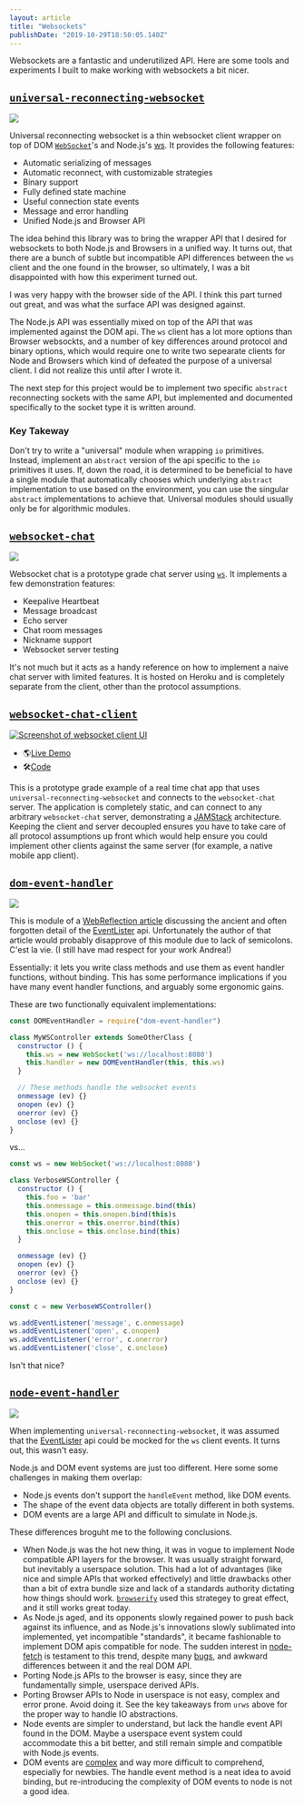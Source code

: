 ```yaml
---
layout: article
title: "Websockets"
publishDate: "2019-10-29T18:50:05.140Z"
---
```


Websockets are a fantastic and underutilized API.  Here are some tools and experiments I built to make working with websockets a bit nicer.

## [`universal-reconnecting-websocket`](https://github.com/bcomnes/universal-reconnecting-websocket)

[![](urws.png)](https://github.com/bcomnes/universal-reconnecting-websocket/)

Universal reconnecting websocket is a thin websocket client wrapper on top of DOM [`WebSocket`](https://developer.mozilla.org/en-US/docs/Web/API/WebSocket)'s and Node.js's [ws](https://github.com/websockets/ws).  It provides the following features:

- Automatic serializing of messages
- Automatic reconnect, with customizable strategies
- Binary support
- Fully defined state machine
- Useful connection state events
- Message and error handling
- Unified Node.js and Browser API

The idea behind this library was to bring the wrapper API that I desired for websockets to both Node.js and Browsers in a unified way.  It turns out, that there are a bunch of subtle but incompatible API differences between the `ws` client and the one found in the browser, so ultimately, I was a bit disappointed with how this experiment turned out.

I was very happy with the browser side of the API.  I think this part turned out great, and was what the surface API was designed against.

The Node.js API was essentially mixed on top of the API that was implemented against the DOM api.  The `ws` client has a lot more options than Browser websockts, and a number of key differences around protocol and binary options, which would require one to write two sepearate clients for Node and Browsers which kind of defeated the purpose of a universal client.  I did not realize this until after I wrote it.

The next step for this project would be to implement two specific `abstract` reconnecting sockets with the same API, but implemented and documented specifically to the socket type it is written around.

### Key Takeway

Don't try to write a "universal" module when wrapping `io` primitives.  Instead, implement an `abstract` version of the api specific to the `io` primitives it uses.  If, down the road, it is determined to be beneficial to have a single module that automatically chooses which underlying `abstract` implementation to use based on the environment, you can use the singular `abstract` implementations to achieve that.  Universal modules should usually only be for algorithmic modules.

## [`websocket-chat`](https://github.com/bcomnes/websocket-chat)

[![](./websocket-chat.png)](https://github.com/bcomnes/websocket-chat)

Websocket chat is a prototype grade chat server using [`ws`](https://github.com/websockets/ws).  It implements a few demonstration features:

- Keepalive Heartbeat
- Message broadcast
- Echo server
- Chat room messages
- Nickname support
- Websocket server testing

It's not much but it acts as a handy reference on how to implement a naive chat server with limited features.  It is hosted on Heroku and is completely separate from the client, other than the protocol assumptions.

## [`websocket-chat-client`](https://github.com/bcomnes/websocket-chat-client)

[![Screenshot of websocket client UI](./websocket-chat-client.jpg)](https://websocket-chat-client.netlify.com)

- 🌎[Live Demo](https://websocket-chat-client.netlify.com)
- 🛠[Code](https://github.com/bcomnes/websocket-chat-client)

This is a prototype grade example of a real time chat app that uses `universal-reconnecting-websocket` and connects to the `websocket-chat` server.  The application is completely static, and can connect to any arbitrary `websocket-chat` server, demonstrating a [JAMStack](https://jamstack.org) architecture.  Keeping the client and server decoupled ensures you have to take care of all protocol assumptions up front which would help ensure you could implement other clients against the same server (for example, a native mobile app client).

## [`dom-event-handler`](https://github.com/bcomnes/dom-event-handler)

[![](./dom-event-handler.png)](https://github.com/bcomnes/dom-event-handler)

This is module of a [WebReflection article](https://webreflection.medium.com/dom-handleevent-a-cross-platform-standard-since-year-2000-5bf17287fd38) discussing the ancient and often forgotten detail of the [EventLister](https://developer.mozilla.org/en-US/docs/Web/API/EventTarget/addEventListener) api.  Unfortunately the author of that article would probably disapprove of this module due to lack of semicolons.  C'est la vie.  (I still have mad respect for your work Andrea!)

Essentially: it lets you write class methods and use them as event handler functions, without binding.  This has some performance implications if you have many event handler functions, and arguably some ergonomic gains.

These are two functionally equivalent implementations:

```js
const DOMEventHandler = require("dom-event-handler")

class MyWSController extends SomeOtherClass {
  constructor () {
    this.ws = new WebSocket('ws://localhost:8080')
    this.handler = new DOMEventHandler(this, this.ws)
  }

  // These methods handle the websocket events
  onmessage (ev) {}
  onopen (ev) {}
  onerror (ev) {}
  onclose (ev) {}
}
```

vs...

```js
const ws = new WebSocket('ws://localhost:8080')

class VerboseWSController {
  constructor () {
    this.foo = 'bar'
    this.onmessage = this.onmessage.bind(this)
    this.onopen = this.onopen.bind(this)s
    this.onerror = this.onerror.bind(this)
    this.onclose = this.onclose.bind(this)
  }

  onmessage (ev) {}
  onopen (ev) {}
  onerror (ev) {}
  onclose (ev) {}
}

const c = new VerboseWSController()

ws.addEventListener('message', c.onmessage)
ws.addEventListener('open', c.onopen)
ws.addEventListener('error', c.onerror)
ws.addEventListener('close', c.onclose)
```

Isn't that nice?

## [`node-event-handler`](https://github.com/bcomnes/node-event-handler)

[![](./node-event-handler.png)](https://github.com/bcomnes/node-event-handler)

When implementing `universal-reconnecting-websocket`, it was assumed that the [EventLister](https://developer.mozilla.org/en-US/docs/Web/API/EventTarget/addEventListener) api could be mocked for the `ws` client events.  It turns out, this wasn't easy.

Node.js and DOM event systems are just too different.  Here some some challenges in making them overlap:

- Node.js events don't support the `handleEvent` method, like DOM events.
- The shape of the event data objects are totally different in both systems.
- DOM events are a large API and difficult to simulate in Node.js.

These differences broguht me to the following conclusions.

- When Node.js was the hot new thing, it was in vogue to implement Node compatible API layers for the browser.  It was usually straight forward, but inevitably a userspace solution.  This had a lot of advantages (like nice and simple APIs that worked effectively) and little drawbacks other than a bit of extra bundle size and lack of a standards authority dictating how things should work.  [`browserify`](http://browserify.org) used this strategey to great effect, and it still works great today.
- As Node.js aged, and its opponents slowly regained power to push back against its influence, and as Node.js's innovations slowly sublimated into implemented, yet incompatible "standards", it became fashionable to implement DOM apis compatible for node.  The sudden interest in [node-fetch](https://github.com/node-fetch/node-fetch) is testament to this trend, despite many [bugs](https://github.com/search?q=repo%3Anode-fetch%2Fnode-fetch+clone+&type=issues), and awkward differences between it and the real DOM API.
- Porting Node.js APIs to the browser is easy, since they are fundamentally simple, userspace derived APIs.
- Porting Browser APIs to Node in userspace is not easy, complex and error prone.  Avoid doing it.  See the key takeaways from `urws` above for the proper way to handle IO abstractions.
- Node events are simpler to understand, but lack the handle event API found in the DOM.  Maybe a userspace event system could accommodate this a bit better, and still remain simple and compatible with Node.js events.
- DOM events are [complex](https://developer.mozilla.org/en-US/docs/Web/API/Event) and way more difficult to comprehend, especially for newbies.  The handle event method is a neat idea to avoid binding, but re-introducing the complexity of DOM events to node is not a good idea.
